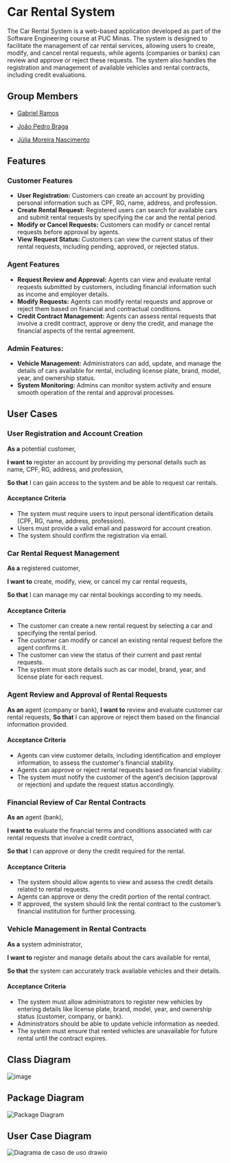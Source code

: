 # Car Rental System
The Car Rental System is a web-based application developed as part of the Software Engineering course at PUC Minas. The system is designed to facilitate the management of car rental services, allowing users to create, modify, and cancel rental requests, while agents (companies or banks) can review and approve or reject these requests. The system also handles the registration and management of available vehicles and rental contracts, including credit evaluations.

## Group Members
* [Gabriel Ramos](https://github.com/gramos22)

* [João Pedro Braga](https://github.com/joaopedro-braga)

* [Júlia Moreira Nascimento](https://github.com/JulyaMoreyra)

## Features

### Customer Features
* **User Registration:** Customers can create an account by providing personal information such as CPF, RG, name, address, and profession.
* **Create Rental Request:** Registered users can search for available cars and submit rental requests by specifying the car and the rental period.
* **Modify or Cancel Requests:** Customers can modify or cancel rental requests before approval by agents.
* **View Request Status:** Customers can view the current status of their rental requests, including pending, approved, or rejected status.

### Agent Features
* **Request Review and Approval:** Agents can view and evaluate rental requests submitted by customers, including financial information such as income and employer details.
* **Modify Requests:** Agents can modify rental requests and approve or reject them based on financial and contractual conditions.
* **Credit Contract Management:** Agents can assess rental requests that involve a credit contract, approve or deny the credit, and manage the financial aspects of the rental agreement.

### Admin Features:
* **Vehicle Management:** Administrators can add, update, and manage the details of cars available for rental, including license plate, brand, model, year, and ownership status.
* **System Monitoring:** Admins can monitor system activity and ensure smooth operation of the rental and approval processes.

## User Cases

### User Registration and Account Creation
**As a** potential customer,

**I want to** register an account by providing my personal details such as name, CPF, RG, address, and profession,

**So that** I can gain access to the system and be able to request car rentals.
#### Acceptance Criteria
* The system must require users to input personal identification details (CPF, RG, name, address, profession).
* Users must provide a valid email and password for account creation.
* The system should confirm the registration via email.

### Car Rental Request Management
**As a** registered customer,

**I want to** create, modify, view, or cancel my car rental requests,

**So that** I can manage my car rental bookings according to my needs.
#### Acceptance Criteria
* The customer can create a new rental request by selecting a car and specifying the rental period.
* The customer can modify or cancel an existing rental request before the agent confirms it.
* The customer can view the status of their current and past rental requests.
* The system must store details such as car model, brand, year, and license plate for each request.

### Agent Review and Approval of Rental Requests

**As an** agent (company or bank),
**I want to** review and evaluate customer car rental requests,
**So that**  I can approve or reject them based on the financial information provided.
#### Acceptance Criteria
* Agents can view customer details, including identification and employer information, to assess the customer's financial stability.
* Agents can approve or reject rental requests based on financial viability.
* The system must notify the customer of the agent’s decision (approval or rejection) and update the request status accordingly.

### Financial Review of Car Rental Contracts
**As an** agent (bank),

**I want to** evaluate the financial terms and conditions associated with car rental requests that involve a credit contract,

**So that** I can approve or deny the credit required for the rental.
#### Acceptance Criteria
* The system should allow agents to view and assess the credit details related to rental requests.
* Agents can approve or deny the credit portion of the rental contract.
* If approved, the system should link the rental contract to the customer’s financial institution for further processing.

### Vehicle Management in Rental Contracts
**As a** system administrator,

**I want to** register and manage details about the cars available for rental,

**So that** the system can accurately track available vehicles and their details.
#### Acceptance Criteria
* The system must allow administrators to register new vehicles by entering details like license plate, brand, model, year, and ownership status (customer, company, or bank).
* Administrators should be able to update vehicle information as needed.
* The system must ensure that rented vehicles are unavailable for future rental until the contract expires.

## Class Diagram 
![image](https://github.com/user-attachments/assets/4b796fd8-02b0-435b-a047-ad3f7894e3be)

## Package Diagram
![Package Diagram](https://github.com/user-attachments/assets/9e493846-0c77-49de-ad3f-f2112a3d8575)

## User Case Diagram
![Diagrama de caso de uso drawio](https://github.com/user-attachments/assets/1551e9ed-7980-47a9-9712-004d33d46fad)


